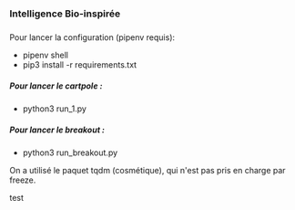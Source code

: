 ### Intelligence Bio-inspirée

#####
Pour lancer la configuration (pipenv requis):
- pipenv shell
- pip3 install -r requirements.txt

##### Pour lancer le cartpole :
 - python3 run_1.py


 ##### Pour lancer le breakout :
 - python3 run_breakout.py


 On a utilisé le paquet tqdm (cosmétique), qui n'est pas pris en charge par freeze.

 test
